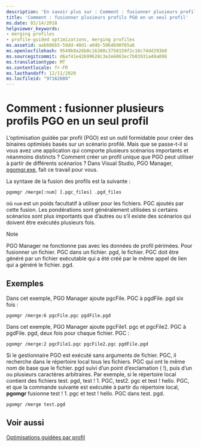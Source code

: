 ```yaml
---
description: 'En savoir plus sur : Comment : fusionner plusieurs profils PGO en un seul profil'
title: 'Comment : fusionner plusieurs profils PGO en un seul profil'
ms.date: 03/14/2018
helpviewer_keywords:
- merging profiles
- profile-guided optimizations, merging profiles
ms.assetid: aab686b5-59dd-40d1-a04b-5064690f65a6
ms.openlocfilehash: 9549b9a26b0c16300c3750159f2c18c74dd293b0
ms.sourcegitcommit: d6af41e42699628c3e2e6063ec7b03931a49a098
ms.translationtype: MT
ms.contentlocale: fr-FR
ms.lasthandoff: 12/11/2020
ms.locfileid: "97162688"
---
```

# <a name="how-to-merge-multiple-pgo-profiles-into-a-single-profile"></a>Comment : fusionner plusieurs profils PGO en un seul profil

L’optimisation guidée par profil (PGO) est un outil formidable pour créer des binaires optimisés basés sur un scénario profilé. Mais que se passe-t-il si vous avez une application qui comporte plusieurs scénarios importants et néanmoins distincts ? Comment créer un profil unique que PGO peut utiliser à partir de différents scénarios ? Dans Visual Studio, PGO Manager, [pgomgr.exe](pgomgr.md), fait ce travail pour vous.

La syntaxe de la fusion des profils est la suivante :

`pgomgr /merge[:num] [.pgc_files] .pgd_files`

où `num` est un poids facultatif à utiliser pour les fichiers. PGC ajoutés par cette fusion. Les pondérations sont généralement utilisées si certains scénarios sont plus importants que d’autres ou s’il existe des scénarios qui doivent être exécutés plusieurs fois.

> [!NOTE]
> PGO Manager ne fonctionne pas avec les données de profil périmées. Pour fusionner un fichier. PGC dans un fichier. pgd, le fichier. PGC doit être généré par un fichier exécutable qui a été créé par le même appel de lien qui a généré le fichier. pgd.

## <a name="examples"></a>Exemples

Dans cet exemple, PGO Manager ajoute pgcFile. PGC à pgdFile. pgd six fois :

`pgomgr /merge:6 pgcFile.pgc pgdFile.pgd`

Dans cet exemple, PGO Manager ajoute pgcFile1. pgc et pgcFile2. PGC à pgdFile. pgd, deux fois pour chaque fichier. PGC :

`pgomgr /merge:2 pgcFile1.pgc pgcFile2.pgc pgdFile.pgd`

Si le gestionnaire PGO est exécuté sans arguments de fichier. PGC, il recherche dans le répertoire local tous les fichiers. PGC qui ont le même nom de base que le fichier. pgd suivi d’un point d’exclamation ( !), puis d’un ou plusieurs caractères arbitraires. Par exemple, si le répertoire local contient des fichiers test. pgd, test ! 1. PGC, test2. pgc et test ! hello. PGC, et que la commande suivante est exécutée à partir du répertoire local, **pgomgr** fusionne test ! 1. pgc et test ! hello. PGC dans test. pgd.

`pgomgr /merge test.pgd`

## <a name="see-also"></a>Voir aussi

[Optimisations guidées par profil](profile-guided-optimizations.md)
